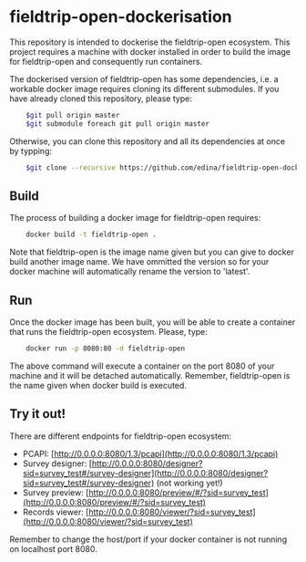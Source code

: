 # fieldtrip-open-dockerisation

This repository is intended to dockerise the fieldtrip-open ecosystem. This project requires a machine with docker installed
in order to build the image for fieldtrip-open and consequently run containers.

The dockerised version of fieldtrip-open has some dependencies, i.e. a workable docker image requires cloning its different
submodules. If you have already cloned this repository, please type:

```bash
	$git pull origin master
	$git submodule foreach git pull origin master
```

Otherwise, you can clone this repository and all its dependencies at once by typping:

```bash
	$git clone --recursive https://github.com/edina/fieldtrip-open-dockerisation.git 
```

## Build

The process of building a docker image for fieldtrip-open requires:

```bash
	docker build -t fieldtrip-open .
```

Note that fieldtrip-open is the image name given but you can give to docker build another image name. We have ommitted the
version so for your docker machine will automatically rename the version to 'latest'.

## Run

Once the docker image has been built, you will be able to create a container that runs the fieldtrip-open ecosystem. Please,
type:

```bash
	docker run -p 8080:80 -d fieldtrip-open
```

The above command will execute a container on the port 8080 of your machine and it will be detached automatically. Remember,
fieldtrip-open is the name given when docker build is executed.

## Try it out!

There are different endpoints for fieldtrip-open ecosystem:

* PCAPI: [http://0.0.0.0:8080/1.3/pcapi](http://0.0.0.0:8080/1.3/pcapi)
* Survey designer: [http://0.0.0.0:8080/designer?sid=survey_test#/survey-designer](http://0.0.0.0:8080/designer?sid=survey_test#/survey-designer) (not working yet!)
* Survey preview: [http://0.0.0.0:8080/preview/#/?sid=survey_test](http://0.0.0.0:8080/preview/#/?sid=survey_test)
* Records viewer: [http://0.0.0.0:8080/viewer/?sid=survey_test](http://0.0.0.0:8080/viewer/?sid=survey_test)

Remember to change the host/port if your docker container is not running on localhost port 8080.



